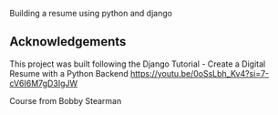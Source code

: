 Building a resume using python and django

## Acknowledgements

This project was built following the Django Tutorial - Create a Digital Resume with a Python Backend https://youtu.be/0oSsLbh_Kv4?si=7-cV6I6M7gD3IgJW

Course from Bobby Stearman
